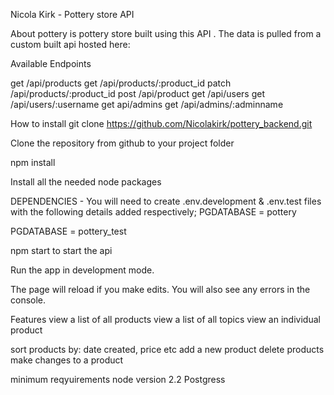 Nicola Kirk - Pottery store API



About
pottery is pottery store built using this API . The data is pulled from a custom built api hosted here:



Available Endpoints




get /api/products
get /api/products/:product_id
patch /api/products/:product_id
post /api/product
get /api/users
get /api/users/:username
get api/admins
get /api/admins/:adminname



How to install
git clone https://github.com/Nicolakirk/pottery_backend.git

Clone the repository from github to your project folder

npm install

Install all the needed node packages

DEPENDENCIES -
You will need to create  .env.development & .env.test files
with the following details added respectively;
PGDATABASE = pottery

PGDATABASE = pottery_test


npm start to start the api

Run the app in development mode.


The page will reload if you make edits.
You will also see any errors in the console.

Features
view a list of all products
view a list of all topics
view an individual product

sort products by: date created, price etc
add a new product
delete products
make changes to a product

minimum reqyuirements
node version 2.2
Postgress 